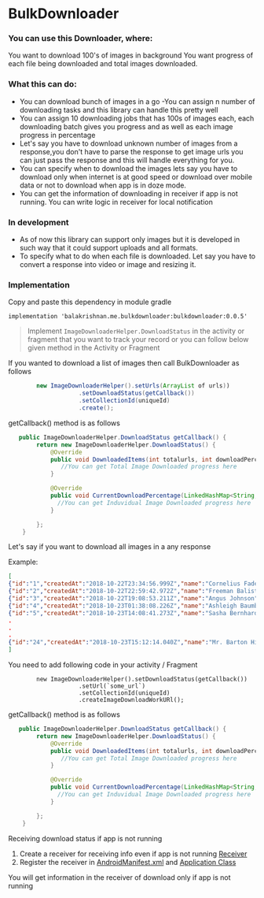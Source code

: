 # BulkDownloader

### You can use this Downloader, where:
You want to download 100's of images in background
You want progress of each file being downloaded and total images downloaded.

### What this can do:
- You can download bunch of images in a go
 -You can assign n number of downloading tasks and this library can handle this pretty well
- You can assign 10 downloading jobs that has 100s of images each, each downloading batch gives you progress and as well as each image progress in percentage
- Let's say you have to download unknown number of images from a response,you don't have to parse the response to get image urls you can just pass the response and this will handle everything for you.
- You can specify when to download the images lets say you have to download only when internet is at good speed or download over mobile data or not to download when app is in doze mode.
- You can get the information of downloading in receiver if app is not running. You can write logic in receiver for local notification
### In development
- As of now this library can support only images but it is developed in such way that it could support uploads and all formats.
- To specify what to do when each file is downloaded. Let say you have to convert a response into video or image and resizing it.
### Implementation
Copy and paste this dependency in module gradle

`implementation 'balakrishnan.me.bulkdownloader:bulkdownloader:0.0.5'`

>Implement `ImageDownloaderHelper.DownloadStatus` in the activity or fragment that you want to track your record or you can
follow below given method in the Activity or Fragment


If you wanted to download a list of images then call BulkDownloader as follows
```java
        new ImageDownloaderHelper().setUrls(ArrayList of urls))
                    .setDownloadStatus(getCallback())
                    .setCollectionId(uniqueId)
                    .create();
```
getCallback() method is as follows
```java
   public ImageDownloaderHelper.DownloadStatus getCallback() {
        return new ImageDownloaderHelper.DownloadStatus() {
            @Override
            public void DownloadedItems(int totalurls, int downloadPercentage, int successPercent, int failurePercent) {
               //You can get Total Image Downloaded progress here
            }

            @Override
            public void CurrentDownloadPercentage(LinkedHashMap<String, ProgressModel> trackRecord) {
              //You can get Induvidual Image Downloaded progress here
            }

        };
    }
```

Let's say if you want to download all images in a any response

Example:
```json
[
{"id":"1","createdAt":"2018-10-22T23:34:56.999Z","name":"Cornelius Fadel","avatar":"https://s3.amazonaws.com/uifaces/faces/twitter/areus/128.jpg"},
{"id":"2","createdAt":"2018-10-22T22:59:42.972Z","name":"Freeman Balistreri","avatar":"https://s3.amazonaws.com/uifaces/faces/twitter/matbeedotcom/128.jpg"},
{"id":"3","createdAt":"2018-10-22T19:08:53.211Z","name":"Angus Johnson","avatar":"https://s3.amazonaws.com/uifaces/faces/twitter/cdharrison/128.jpg"},
{"id":"4","createdAt":"2018-10-23T01:38:08.226Z","name":"Ashleigh Baumbach","avatar":"https://s3.amazonaws.com/uifaces/faces/twitter/michaelmartinho/128.jpg"},
{"id":"5","createdAt":"2018-10-23T14:08:41.273Z","name":"Sasha Bernhard","avatar":"https://s3.amazonaws.com/uifaces/faces/twitter/kikillo/128.jpg"},
.
.
.
{"id":"24","createdAt":"2018-10-23T15:12:14.040Z","name":"Mr. Barton Hickle","avatar":"https://s3.amazonaws.com/uifaces/faces/twitter/markolschesky/128.jpg"}
]
```

You need to add following code in your activity / Fragment
```]ava
        new ImageDownloaderHelper().setDownloadStatus(getCallback())
                    .setUrl(`some_url`)
                    .setCollectionId(uniqueId)
                    .createImageDownloadWorkURl();
```
getCallback() method is as follows
```java
   public ImageDownloaderHelper.DownloadStatus getCallback() {
        return new ImageDownloaderHelper.DownloadStatus() {
            @Override
            public void DownloadedItems(int totalurls, int downloadPercentage, int successPercent, int failurePercent) {
               //You can get Total Image Downloaded progress here
            }

            @Override
            public void CurrentDownloadPercentage(LinkedHashMap<String, ProgressModel> trackRecord) {
              //You can get Induvidual Image Downloaded progress here
            }

        };
    }
```

Receiving download status if app is not running

1. Create a receiver for receiving info even if app is not running
[Receiver](https://github.com/BK24/BulkDownloader/blob/master/app/src/main/java/balakrishnan/me/downloader/Receiver.java)
2. Register the receiver in [AndroidManifest.xml](https://github.com/BK24/BulkDownloader/blob/master/app/src/main/AndroidManifest.xml) and [Application Class](https://github.com/BK24/BulkDownloader/blob/master/app/src/main/java/balakrishnan/me/downloader/SubApplication.java)

You will get information in the receiver of download only if app is not running
